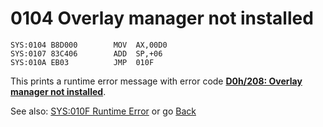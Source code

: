 # 0104 Overlay manager not installed

```
SYS:0104 B8D000        MOV	AX,00D0
SYS:0107 83C406        ADD	SP,+06
SYS:010A EB03          JMP	010F
```

This prints a runtime error message with error code **[D0h/208: Overlay manager not installed](ERROR-CODES.md)**.

See also: [SYS:010F Runtime Error](010C-INT00H.md) or go [Back](../README.md)